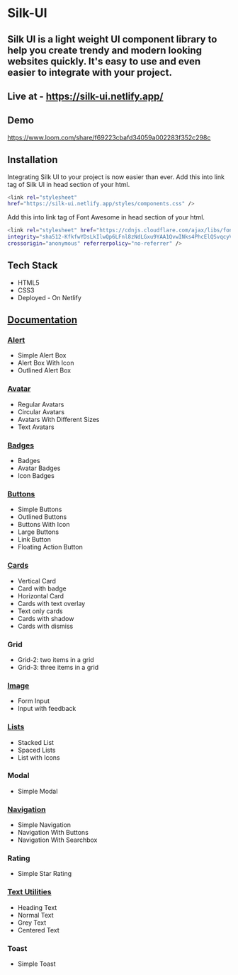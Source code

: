 # Silk-UI
## Silk UI is a light weight UI component library to help you create trendy and modern looking websites quickly. It's easy to use and even easier to integrate with your project.
## Live at - https://silk-ui.netlify.app/

## Demo
https://www.loom.com/share/f69223cbafd34059a002283f352c298c

## Installation 
Integrating Silk UI to your project is now easier than ever.
Add this into link tag of Silk UI in head section of your html. 
```sh
<link rel="stylesheet" 
href="https://silk-ui.netlify.app/styles/components.css" />
```
Add this into link tag of Font Awesome in head section of your html. 
```sh
<link rel="stylesheet" href="https://cdnjs.cloudflare.com/ajax/libs/font-awesome/6.1.1/css/all.min.css"
integrity="sha512-KfkfwYDsLkIlwQp6LFnl8zNdLGxu9YAA1QvwINks4PhcElQSvqcyVLLD9aMhXd13uQjoXtEKNosOWaZqXgel0g=="
crossorigin="anonymous" referrerpolicy="no-referrer" />
```

## Tech Stack
- HTML5
- CSS3
- Deployed - On Netlify

## [Documentation](https://silk-ui.netlify.app/introduction.html)
### [Alert](https://silk-ui.netlify.app/components/alert.html)
- Simple Alert Box
- Alert Box With Icon
- Outlined Alert Box

### [Avatar](https://silk-ui.netlify.app/components/avatar.html)
- Regular Avatars
- Circular Avatars
- Avatars With Different Sizes
- Text Avatars

### [Badges](https://silk-ui.netlify.app/components/badge.html)
- Badges
- Avatar Badges
- Icon Badges

### [Buttons](https://silk-ui.netlify.app/components/button.html)
- Simple Buttons
- Outlined Buttons
- Buttons With Icon
- Large Buttons
- Link Button
- Floating Action Button

### [Cards](https://silk-ui.netlify.app/components/card.html)
- Vertical Card
- Card with badge
- Horizontal Card
- Cards with text overlay
- Text only cards
- Cards with shadow
- Cards with dismiss

### Grid
- Grid-2: two items in a grid
- Grid-3: three items in a grid

### [Image](https://silk-ui.netlify.app/components/image.html)
- Form Input
- Input with feedback

### [Lists](https://silk-ui.netlify.app/components/list.html)
- Stacked List
- Spaced Lists
- List with Icons

### Modal
- Simple Modal

### [Navigation](https://silk-ui.netlify.app/components/navigation.html)
- Simple Navigation
- Navigation With Buttons
- Navigation With Searchbox

### Rating
- Simple Star Rating

### [Text Utilities](https://silk-ui.netlify.app/components/text.html)
- Heading Text
- Normal Text
- Grey Text
- Centered Text

### Toast
- Simple Toast


